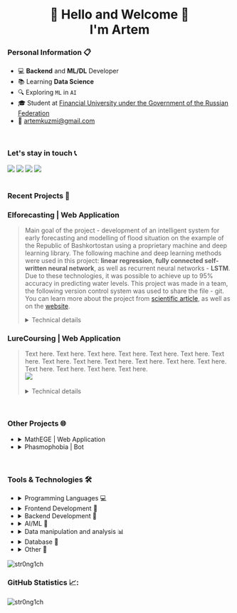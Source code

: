 <h1 align="center">👋 Hello and Welcome 👋 <br> I'm Artem</h1>

<h3 align="left"> Personal Information 📋</h3>

- 💻 **Backend** and **ML/DL** Developer
- 📚 Learning **Data Science**
- 🔍 Exploring `ML` in `AI`
- 🎓 Student at [Financial University under the Government of the Russian Federation](https://en.fa.ru/)
- 📧 artemkuzmi@gmail.com

<br>

<h3 align="left"> Let's stay in touch 📞</h3>
<div align="left">
  <a href="https://github.com/Str0ng1ch"><img src="https://img.shields.io/badge/Portfolio-000000?style=flat-square&logo=opsgenie&logoColor=ffffff"></a> 
  <a href="https://github.com/Str0ng1ch"><img src="https://img.shields.io/badge/Github-211F1F?style=flat-square&logo=GitHub&logoColor=ffffff"></a> 
  <a href="https://github.com/Str0ng1ch"><img src="https://img.shields.io/badge/Telegram-blue?style=flat-square&logo=Telegram&logoColor=ffffff"></a> 
  <a href="mailto:artemkuzmi@gmail.com"><img src="https://img.shields.io/badge/Email-red?style=flat-square&logo=Gmail&logoColor=ffffff"></a> 
</div>

<br>

<h3 align="left"> Recent Projects 🚀</h3>

### Elforecasting | Web Application
> Main goal of the project - development of an intelligent system for early forecasting and modelling of flood situation on the example of the Republic of Bashkortostan using a proprietary machine and deep learning library. The following machine and deep learning methods were used in this project: <b> linear regression</b>, <b> fully connected self-written neural network</b>, as well as recurrent neural networks - <b>LSTM</b>. Due to these technologies, it was possible to achieve up to 95% accuracy in predicting water levels. This project was made in a team, the following version control system was used to share the file - git. <br>
> You can learn more about the project from <a href="https://www.sciencedirect.com/science/article/abs/pii/S002216942400372X">scientific article</a>, as well as on the <a href="https://elforecasting.com/">website</a>.
> <br>
> <details close>
>  <summary>Technical details</summary>
>    <ul align="left" type="circle">
>      <li>
>        Programming language: <br> &emsp; <b> Java </b> <br>
>      </li>
>      <li>
>        Backend: <br> &emsp; <b> Spring (with ORM) </b><br>
>      </li>
>      <li>
>        ML/AI: <br> &emsp; <b> Own Neural Network (written in Java), PyTorch (LSTM), Scikit-learn (LinearRegression) </b><br>
>      </li>
>      <li>
>        Frontend: <br> &emsp; <b> HTML5, CSS3, JS, Bootstrap </b><br>
>      </li>
>      <li>
>        Database: <br> &emsp; <b> MySQL </b><br>
>      </li>
>      <li>
>        Other: <br> &emsp; <b> Git (on Github), Figma </b><br>
>      </li>
>    </ul>
> </details>
>

### LureCoursing | Web Application
> Text here. Text here. Text here. Text here. Text here. Text here. Text here. Text here. Text here. Text here. Text here. Text here. Text here. Text here. Text here. Text here. Text here.
> <br>
> <a href="https://github.com/Str0ng1ch/Coursing"><img src="https://img.shields.io/badge/LureCoursing-211F1F?style=flat-square&logo=GitHub&logoColor=ffffff"></a> 
> <br>
> <details close>
>  <summary>Technical details</summary>
>    <ul align="left" type="circle">
>      <li>
>        Programming language: <br> &emsp; <b> Python </b> <br>
>      </li>
>      <li>
>        Backend: <br> &emsp; <b> Flask (with RestAPI) </b><br>
>      </li>
>      <li>
>        Frontend: <br> &emsp; <b> HTML5, CSS3, JS, Bootstrap </b><br>
>      </li>
>      <li>
>        Database: <br> &emsp; <b> MySQL </b><br>
>      </li>
>      <li>
>        Other: <br> &emsp; <b> Git (on Github) </b><br>
>      </li>
>    </ul>
> </details>
>

<br>

<h3 align="left"> Other Projects 🌐</h3>

- <details close>
    <summary> MathEGE | Web Application </summary>
    
    > A university project in Django, aimed at studying the technology of this framework, as well as studying backend solutions, including registration and authorization, the process of testing backend code and also the frontend of frameworks (bootstrap). Work with databases for storing user data was implemented.
    > <br>
    > <a href="https://github.com/Str0ng1ch/MathEGE"><img src="https://img.shields.io/badge/MathEGE-211F1F?style=flat-square&logo=GitHub&logoColor=ffffff"></a> 
    > <br>
    > <details close>
    >  <summary>Technical details</summary>
    >    <ul align="left" type="circle">
    >      <li>
    >        Programming language: <br> &emsp; <b> Python </b> <br>
    >      </li>
    >      <li>
    >        Backend: <br> &emsp; <b> Django (with ORM) </b><br>
    >      </li>
    >      <li>
    >        Frontend: <br> &emsp; <b> HTML5, CSS3, JS, Bootstrap </b><br>
    >      </li>
    >      <li>
    >        Database: <br> &emsp; <b> MySQL </b><br>
    >      </li>
    >      <li>
    >        Other: <br> &emsp; <b> Git (on Github) </b><br>
    >      </li>
    >    </ul>
    > </details>
    
  </details>

- <details close>
    <summary> Phasmophobia | Bot </summary>
    
    > A small project to explore Python's capabilities in writing a bot for the computer game Phasmaphobia. The goal of this project was to create an automated program that would farm experience by entering the game, choosing a random ghost type, and finishing the game. Libraries for keyboard control, for image recognition and AHK script for rotating the camera inside the game were used. Added a function to keep statistics on the number of repetitions of the ghost type for better guessing.
    > <br>
    > <a href="https://github.com/Str0ng1ch/Phasmophobia"><img src="https://img.shields.io/badge/Phasmophobia-211F1F?style=flat-square&logo=GitHub&logoColor=ffffff"></a> 
    > <br>
    > <details close>
    >  <summary>Technical details</summary>
    >    <ul align="left" type="circle">
    >      <li>
    >        Programming language: <br> &emsp; <b> Python </b> <br>
    >      </li>
    >      <li>
    >        Other: <br> &emsp; <b> Git (on Github), AutoHotKey (for mouse movement) </b><br>
    >      </li>
    >    </ul>
    > </details>
    
  </details>

<br>

<h3 align="left">Tools & Technologies 🛠</h3>
<ul>
  <li>
    <details close>
      <summary>Programming Languages 💻</summary>
      <p align="left">
        <a href="https://www.python.org" target="_blank" rel="noreferrer"><img src="https://raw.githubusercontent.com/devicons/devicon/master/icons/python/python-original.svg" alt="python" width="40" height="40"/></a>
        <a href="https://developer.mozilla.org/en-US/docs/Web/JavaScript" target="_blank" rel="noreferrer"><img src="https://raw.githubusercontent.com/devicons/devicon/master/icons/javascript/javascript-original.svg" alt="javascript" width="40" height="40"/></a>
      </p>
    </details>
  </li>
  
  <li>
    <details close>
      <summary>Frontend Development 🎨</summary>
      <p align="left">
        <a href="https://www.w3.org/html/" target="_blank" rel="noreferrer"><img src="https://raw.githubusercontent.com/devicons/devicon/master/icons/html5/html5-original-wordmark.svg" alt="html5" width="40" height="40"/></a>
        <a href="https://www.w3schools.com/css/" target="_blank" rel="noreferrer"><img src="https://raw.githubusercontent.com/devicons/devicon/master/icons/css3/css3-original-wordmark.svg" alt="css3" width="40" height="40"/></a>
        <a href="https://getbootstrap.com" target="_blank" rel="noreferrer"><img src="https://raw.githubusercontent.com/devicons/devicon/master/icons/bootstrap/bootstrap-plain-wordmark.svg" alt="bootstrap" width="40" height="40"/></a>
        <a href="https://developer.mozilla.org/en-US/docs/Web/JavaScript" target="_blank" rel="noreferrer"><img src="https://raw.githubusercontent.com/devicons/devicon/master/icons/javascript/javascript-original.svg" alt="javascript" width="40" height="40"/></a>
      </p>
    </details>
  </li>
  
  <li>
    <details close>
      <summary>Backend Development 🔧</summary>
      <p align="left">
        <a href="https://www.python.org" target="_blank" rel="noreferrer"><img src="https://raw.githubusercontent.com/devicons/devicon/master/icons/python/python-original.svg" alt="python" width="40" height="40"/></a>
        <a href="https://www.djangoproject.com/" target="_blank" rel="noreferrer"><img src="https://cdn.worldvectorlogo.com/logos/django.svg" alt="django" width="40" height="40"/></a>
        <a href="https://flask.palletsprojects.com/" target="_blank" rel="noreferrer"><img src="https://www.vectorlogo.zone/logos/pocoo_flask/pocoo_flask-icon.svg" alt="flask" width="40" height="40"/></a>
      </p>
    </details>
  </li>
  
  <li>
    <details close>
      <summary>AI/ML 🤖</summary>
      <p align="left">
        <a href="https://www.python.org" target="_blank" rel="noreferrer"><img src="https://raw.githubusercontent.com/devicons/devicon/master/icons/python/python-original.svg" alt="python" width="40" height="40"/></a>
        <a href="https://pytorch.org/" target="_blank" rel="noreferrer"><img src="https://www.vectorlogo.zone/logos/pytorch/pytorch-icon.svg" alt="pytorch" width="40" height="40"/></a>
        <a href="https://www.tensorflow.org" target="_blank" rel="noreferrer"><img src="https://www.vectorlogo.zone/logos/tensorflow/tensorflow-icon.svg" alt="tensorflow" width="40" height="40"/></a>
        <a href="https://scikit-learn.org/" target="_blank" rel="noreferrer"> <img src="https://upload.wikimedia.org/wikipedia/commons/0/05/Scikit_learn_logo_small.svg" alt="scikit_learn" width="40" height="40"/> </a>
      </p>
    </details>
  </li>

   <li>
    <details close>
      <summary>Data manipulation and analysis 📊</summary>
      <p align="left">
        <a href="https://www.python.org" target="_blank" rel="noreferrer"><img src="https://raw.githubusercontent.com/devicons/devicon/master/icons/python/python-original.svg" alt="python" width="40" height="40"/></a>
        <a href="https://pandas.pydata.org/" target="_blank" rel="noreferrer"><img src="https://raw.githubusercontent.com/devicons/devicon/2ae2a900d2f041da66e950e4d48052658d850630/icons/pandas/pandas-original.svg" alt="pandas" width="40" height="40"/></a>
        <a href="https://seaborn.pydata.org/" target="_blank" rel="noreferrer"><img src="https://seaborn.pydata.org/_images/logo-mark-lightbg.svg" alt="seaborn" width="40" height="40"/></a>
      </p>
    </details>
  </li>

  <li>
    <details close>
      <summary>Database 💽</summary>
      <p align="left">
        <a href="https://www.mysql.com/" target="_blank" rel="noreferrer"><img src="https://raw.githubusercontent.com/devicons/devicon/master/icons/mysql/mysql-original-wordmark.svg" alt="mysql" width="40" height="40"/></a>
      </p>
    </details>
  </li>

  <li>
    <details close>
      <summary>Other 📂</summary>
      <p align="left">
        <a href="https://git-scm.com/" target="_blank" rel="noreferrer"><img src="https://www.vectorlogo.zone/logos/git-scm/git-scm-icon.svg" alt="git" width="40" height="40"/></a>
      </p>
    </details>
  </li>
</ul>
<img align="center" src="https://github-readme-stats.vercel.app/api/top-langs?username=str0ng1ch&show_icons=true&locale=en&layout=compact" alt="str0ng1ch"/>

<br>
<h3 align="left">GitHub Statistics 📈:</h3>
<img align="center" src="https://github-readme-streak-stats.herokuapp.com/?user=str0ng1ch&" alt="str0ng1ch"/>

